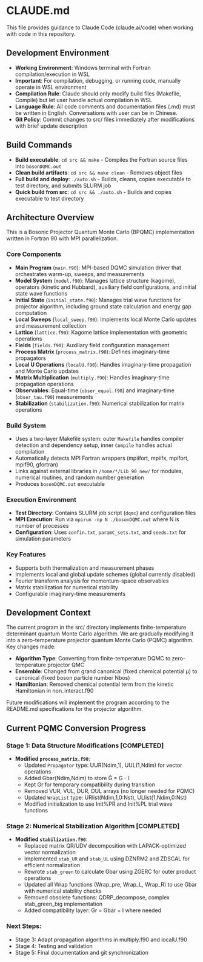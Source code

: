 # CLAUDE.md

This file provides guidance to Claude Code (claude.ai/code) when working with code in this repository.

## Development Environment

- **Working Environment**: Windows terminal with Fortran compilation/execution in WSL
- **Important**: For compilation, debugging, or running code, manually operate in WSL environment
- **Compilation Rule**: Claude should only modify build files (Makefile, Compile) but let user handle actual compilation in WSL
- **Language Rule**: All code comments and documentation files (.md) must be written in English. Conversations with user can be in Chinese.
- **Git Policy**: Commit changes to src/ files immediately after modifications with brief update description

## Build Commands

- **Build executable**: `cd src && make` - Compiles the Fortran source files into `bosonDQMC.out`
- **Clean build artifacts**: `cd src && make clean` - Removes object files
- **Full build and deploy**: `./auto.sh` - Builds, cleans, copies executable to test directory, and submits SLURM job
- **Quick build from src**: `cd src && ./auto.sh` - Builds and copies executable to test directory

## Architecture Overview

This is a Bosonic Projector Quantum Monte Carlo (BPQMC) implementation written in Fortran 90 with MPI parallelization.

### Core Components

- **Main Program** (`main.f90`): MPI-based DQMC simulation driver that orchestrates warm-up, sweeps, and measurements
- **Model System** (`model.f90`): Manages lattice structure (kagome), operators (kinetic and Hubbard), auxiliary field configurations, and initial state wave functions
- **Initial State** (`initial_state.f90`): Manages trial wave functions for projector algorithm, including ground state calculation and energy gap computation
- **Local Sweeps** (`local_sweep.f90`): Implements local Monte Carlo updates and measurement collection
- **Lattice** (`lattice.f90`): Kagome lattice implementation with geometric operations
- **Fields** (`fields.f90`): Auxiliary field configuration management
- **Process Matrix** (`process_matrix.f90`): Defines imaginary-time propagators
- **Local U Operations** (`localU.f90`): Handles imaginary-time propagation and Monte Carlo updates
- **Matrix Multiplication** (`multiply.f90`): Handles imaginary-time propagation operations
- **Observables**: Equal-time (`obser_equal.f90`) and imaginary-time (`obser_tau.f90`) measurements
- **Stabilization** (`stabilization.f90`): Numerical stabilization for matrix operations

### Build System

- Uses a two-layer Makefile system: outer `Makefile` handles compiler detection and dependency setup, inner `Compile` handles actual compilation
- Automatically detects MPI Fortran wrappers (mpiifort, mpiifx, mpifort, mpif90, gfortran)
- Links against external libraries in `/home/*/Lib_90_new/` for modules, numerical routines, and random number generation
- Produces `bosonDQMC.out` executable

### Execution Environment

- **Test Directory**: Contains SLURM job script (`dqmc`) and configuration files
- **MPI Execution**: Run via `mpirun -np N ./bosonDQMC.out` where N is number of processes
- **Configuration**: Uses `confin.txt`, `paramC_sets.txt`, and `seeds.txt` for simulation parameters

### Key Features

- Supports both thermalization and measurement phases
- Implements local and global update schemes (global currently disabled)
- Fourier transform analysis for momentum-space observables
- Matrix stabilization for numerical stability
- Configurable imaginary-time measurements

## Development Context

The current program in the src/ directory implements finite-temperature determinant quantum Monte Carlo algorithm. We are gradually modifying it into a zero-temperature projector quantum Monte Carlo (PQMC) algorithm. Key changes made:

- **Algorithm Type**: Converting from finite-temperature DQMC to zero-temperature projector QMC
- **Ensemble**: Changed from grand canonical (fixed chemical potential μ) to canonical (fixed boson particle number Nbos)
- **Hamiltonian**: Removed chemical potential term from the kinetic Hamiltonian in non_interact.f90

Future modifications will implement the program according to the README.md specifications for the projector algorithm.

## Current PQMC Conversion Progress

### Stage 1: Data Structure Modifications [COMPLETED]
- **Modified `process_matrix.f90`**:
  - Updated `Propagator` type: UUR(Ndim,1), UUL(1,Ndim) for vector operations
  - Added Gbar(Ndim,Ndim) to store Ḡ = G - I 
  - Kept Gr for temporary compatibility during transition
  - Removed VUR, VUL, DUR, DUL arrays (no longer needed for PQMC)
  - Updated `WrapList` type: URlist(Ndim,1,0:Nst), ULlist(1,Ndim,0:Nst)
  - Modified initialization to use Init%PR and Init%PL trial wave functions

### Stage 2: Numerical Stabilization Algorithm [COMPLETED]
- **Modified `stabilization.f90`**:
  - Replaced matrix QR/UDV decomposition with LAPACK-optimized vector normalization
  - Implemented `stab_UR` and `stab_UL` using DZNRM2 and ZDSCAL for efficient normalization
  - Rewrote `stab_green` to calculate Gbar using ZGERC for outer product operations
  - Updated all Wrap functions (Wrap_pre, Wrap_L, Wrap_R) to use Gbar with numerical stability checks
  - Removed obsolete functions: QDRP_decompose, complex stab_green_big implementation
  - Added compatibility layer: Gr = Gbar + I where needed

### Next Steps:
- Stage 3: Adapt propagation algorithms in multiply.f90 and localU.f90
- Stage 4: Testing and validation
- Stage 5: Final documentation and git synchronization